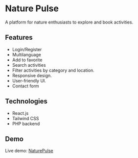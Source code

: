 # Nature Pulse
A platform for nature enthusiasts to explore and book activities.

## Features
- Login/Register
- Multilanguage
- Add to favorite
- Search activities
- Filter activities by category and location.
- Responsive design.
- User-friendly UI.
- Contact form

## Technologies
- React.js
- Tailwind CSS
- PHP backend

## Demo
Live demo: [NaturePulse](https://naturepulse.xyz)
